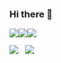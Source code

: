 
### Hi there 👋


<img src="https://img.shields.io/badge/Javascript-000?style=flat&logo=javascript&logoColor=F7DF1E"/><img src="https://img.shields.io/badge/HTML5-000?style=flat&logo=html5&logoColor=E34F26"/><img src="https://img.shields.io/badge/CSS3-000?style=flat&logo=css3&logoColor=#1572B6"/>

<a href="https://blog.naver.com/lio97" target="_blank"><img src="https://img.shields.io/badge/Blog-000?style=social&logo=naver&logoColor=03C75A"/></a>
&nbsp;
<a href="https://www.instagram.com/so0yeon__?igsh=MXY1ZTBoemg4NW1mNA%3D%3D&utm_source=qr" target="_blank"><img src="https://img.shields.io/badge/Instagram-000?style=social&logo=instagram&logoColor=E4405F"/></a>
